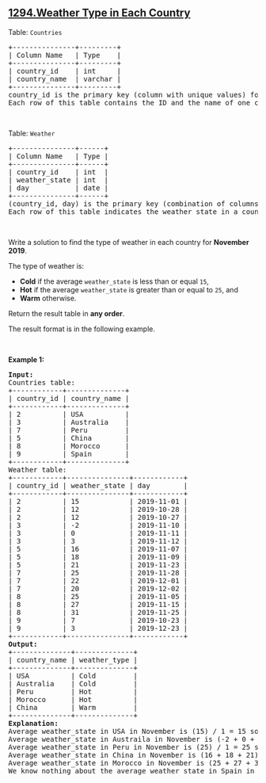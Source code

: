## [1294.Weather Type in Each Country](https://leetcode.com/problems/weather-type-in-each-country/)
<p>Table: <code>Countries</code></p>

<pre>
+---------------+---------+
| Column Name   | Type    |
+---------------+---------+
| country_id    | int     |
| country_name  | varchar |
+---------------+---------+
country_id is the primary key (column with unique values) for this table.
Each row of this table contains the ID and the name of one country.
</pre>

<p>&nbsp;</p>

<p>Table: <code>Weather</code></p>

<pre>
+---------------+------+
| Column Name   | Type |
+---------------+------+
| country_id    | int  |
| weather_state | int  |
| day           | date |
+---------------+------+
(country_id, day) is the primary key (combination of columns with unique values) for this table.
Each row of this table indicates the weather state in a country for one day.
</pre>

<p>&nbsp;</p>

<p>Write a solution to find the type of weather in each country for <strong>November 2019</strong>.</p>

<p>The type of weather is:</p>

<ul>
	<li><strong>Cold</strong> if the average <code>weather_state</code> is less than or equal <code>15</code>,</li>
	<li><strong>Hot</strong> if the average <code>weather_state</code> is greater than or equal to <code>25</code>, and</li>
	<li><strong>Warm</strong> otherwise.</li>
</ul>

<p>Return the result table in <strong>any order</strong>.</p>

<p>The result format is in the following example.</p>

<p>&nbsp;</p>
<p><strong class="example">Example 1:</strong></p>

<pre>
<strong>Input:</strong> 
Countries table:
+------------+--------------+
| country_id | country_name |
+------------+--------------+
| 2          | USA          |
| 3          | Australia    |
| 7          | Peru         |
| 5          | China        |
| 8          | Morocco      |
| 9          | Spain        |
+------------+--------------+
Weather table:
+------------+---------------+------------+
| country_id | weather_state | day        |
+------------+---------------+------------+
| 2          | 15            | 2019-11-01 |
| 2          | 12            | 2019-10-28 |
| 2          | 12            | 2019-10-27 |
| 3          | -2            | 2019-11-10 |
| 3          | 0             | 2019-11-11 |
| 3          | 3             | 2019-11-12 |
| 5          | 16            | 2019-11-07 |
| 5          | 18            | 2019-11-09 |
| 5          | 21            | 2019-11-23 |
| 7          | 25            | 2019-11-28 |
| 7          | 22            | 2019-12-01 |
| 7          | 20            | 2019-12-02 |
| 8          | 25            | 2019-11-05 |
| 8          | 27            | 2019-11-15 |
| 8          | 31            | 2019-11-25 |
| 9          | 7             | 2019-10-23 |
| 9          | 3             | 2019-12-23 |
+------------+---------------+------------+
<strong>Output:</strong> 
+--------------+--------------+
| country_name | weather_type |
+--------------+--------------+
| USA          | Cold         |
| Australia    | Cold         |
| Peru         | Hot          |
| Morocco      | Hot          |
| China        | Warm         |
+--------------+--------------+
<strong>Explanation:</strong> 
Average weather_state in USA in November is (15) / 1 = 15 so weather type is Cold.
Average weather_state in Austraila in November is (-2 + 0 + 3) / 3 = 0.333 so weather type is Cold.
Average weather_state in Peru in November is (25) / 1 = 25 so the weather type is Hot.
Average weather_state in China in November is (16 + 18 + 21) / 3 = 18.333 so weather type is Warm.
Average weather_state in Morocco in November is (25 + 27 + 31) / 3 = 27.667 so weather type is Hot.
We know nothing about the average weather_state in Spain in November so we do not include it in the result table. 
</pre>
